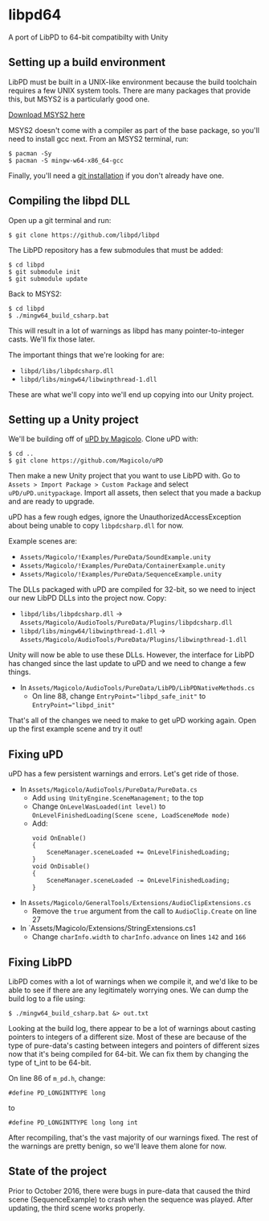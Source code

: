# libpd64
A port of LibPD to 64-bit compatibilty with Unity

## Setting up a build environment
LibPD must be built in a UNIX-like environment because the build toolchain
requires a few UNIX system tools. There are many packages that provide this, but
MSYS2 is a particularly good one.

[Download MSYS2 here](http://msys2.github.io/)

MSYS2 doesn't come with a compiler as part of the base package, so you'll need to install gcc next. From an MSYS2 terminal, run:

```
$ pacman -Sy
$ pacman -S mingw-w64-x86_64-gcc
```

Finally, you'll need a [git installation](https://git-scm.com/downloads) if you don't already have one.

## Compiling the libpd DLL
Open up a git terminal and run:

```
$ git clone https://github.com/libpd/libpd
```

The LibPD repository has a few submodules that must be added:

```
$ cd libpd
$ git submodule init
$ git submodule update
```

Back to MSYS2:

```
$ cd libpd
$ ./mingw64_build_csharp.bat
```

This will result in a lot of warnings as libpd has many pointer-to-integer casts. We'll fix those later.

The important things that we're looking for are:

- `libpd/libs/libpdcsharp.dll`
- `libpd/libs/mingw64/libwinpthread-1.dll`

These are what we'll copy into we'll end up copying into our Unity project.

## Setting up a Unity project
We'll be building off of [uPD by Magicolo](https://github.com/Magicolo/uPD). Clone uPD with:

```
$ cd ..
$ git clone https://github.com/Magicolo/uPD
```

Then make a new Unity project that you want to use LibPD with. Go to `Assets > Import Package > Custom Package` and select `uPD/uPD.unitypackage`. Import all assets, then select that you made a backup and are ready to upgrade.

uPD has a few rough edges, ignore the UnauthorizedAccessException about being unable to copy `libpdcsharp.dll` for now.

Example scenes are:

- `Assets/Magicolo/!Examples/PureData/SoundExample.unity`
- `Assets/Magicolo/!Examples/PureData/ContainerExample.unity`
- `Assets/Magicolo/!Examples/PureData/SequenceExample.unity`

The DLLs packaged with uPD are compiled for 32-bit, so we need to inject our new LibPD DLLs into the project now. Copy:

- `libpd/libs/libpdcsharp.dll` → `Assets/Magicolo/AudioTools/PureData/Plugins/libpdcsharp.dll`
- `libpd/libs/mingw64/libwinpthread-1.dll` → `Assets/Magicolo/AudioTools/PureData/Plugins/libwinpthread-1.dll`

Unity will now be able to use these DLLs. However, the interface for LibPD has changed since the last update to uPD and we need to change a few things.

- In `Assets/Magicolo/AudioTools/PureData/LibPD/LibPDNativeMethods.cs`
	- On line 88, change `EntryPoint="libpd_safe_init"` to `EntryPoint="libpd_init"`

That's all of the changes we need to make to get uPD working again. Open up the first example scene and try it out!

## Fixing uPD
uPD has a few persistent warnings and errors. Let's get ride of those.

- In `Assets/Magicolo/AudioTools/PureData/PureData.cs`
	- Add `using UnityEngine.SceneManagement;` to the top
	- Change `OnLevelWasLoaded(int level)` to `OnLevelFinishedLoading(Scene scene, LoadSceneMode mode)`
	- Add:
        ```
		void OnEnable()
		{
			SceneManager.sceneLoaded += OnLevelFinishedLoading;
		}
		void OnDisable()
		{
			SceneManager.sceneLoaded -= OnLevelFinishedLoading;
		}
		```
- In `Assets/Magicolo/GeneralTools/Extensions/AudioClipExtensions.cs`
    - Remove the `true` argument from the call to `AudioClip.Create` on line 27
- In `Assets/Magicolo/Extensions/StringExtensions.cs1
    - Change `charInfo.width` to `charInfo.advance` on lines `142` and `166`

## Fixing LibPD
LibPD comes with a lot of warnings when we compile it, and we'd like to be able to see if there are any legitimately worrying ones. We can dump the build log to a file using:

```
$ ./mingw64_build_csharp.bat &> out.txt
```

Looking at the build log, there appear to be a lot of warnings about casting pointers to integers of a different size. Most of these are because of the type of pure-data's casting between integers and pointers of different sizes now that it's being compiled for 64-bit. We can fix them by changing the type of t_int to be 64-bit.

On line 86 of `m_pd.h`, change:

```
#define PD_LONGINTTYPE long
```

to

```
#define PD_LONGINTTYPE long long int
```

After recompiling, that's the vast majority of our warnings fixed. The rest of the warnings are pretty benign, so we'll leave them alone for now.

## State of the project
Prior to October 2016, there were bugs in pure-data that caused the third scene (SequenceExample) to crash when the sequence was played. After updating, the third scene works properly.
